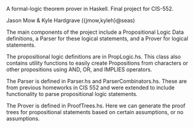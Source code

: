 A formal-logic theorem prover in Haskell. Final project for CIS-552.

Jason Mow & Kyle Hardgrave ({jmow,kyleh}@seas)

The main components of the project include a Propositional Logic Data definitions, a Parser for these logical statements, and a Prover for logical statements.

The propositional logic definitions are in PropLogic.hs. This class also contains utility functions to easily create Propositions from characters or other propositions using AND, OR, and IMPLIES operators.

The Parser is defined in Parser.hs and ParserCombinators.hs. These are from previous homeworks in CIS 552 and were extended to include functionality to parse propositional logic statements.

The Prover is defined in ProofTrees.hs. Here we can generate the proof trees for propositional statements based on certain assumptions, or no assumptions.
